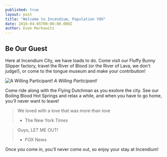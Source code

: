 ```yaml
---
published: true
layout: post
title: "Welcome to Incendium, Population YOU"
date: 2016-04-05T00:00:00.000Z
author: Evan Markowitz
---
```



## Be Our Guest

Here at Incendium City, we have loads to do.  Come visit our Fluffy Bunny Slipper factory, travel the River of Blood (or the River of Lava, we don't judge!), or come to the tongue museum and make your contribution!

![A Willing Participant!]({{site.baseurl}}/img/tongue.jpg)
_A Willing Participant!_

Come ride along with the Flying Dutchman as you exolore the city.  See our Boiling Blood Hot Springs and relax a while, and when you have to go home, you'll never want to leave!

> We loved with a love that was more than love
> - The New York Times

> Guys, LET ME OUT!
> - FOX News

Once you come in, you'll never come out, so enjoy your stay at Incendium!